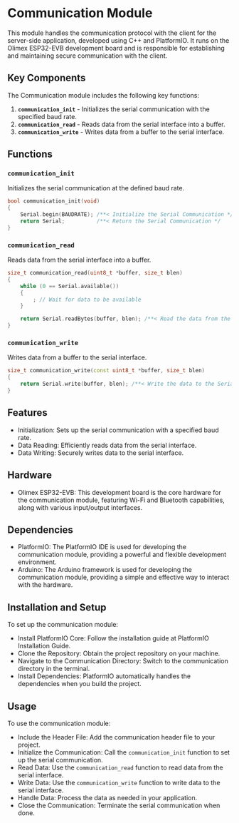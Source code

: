 # Communication Module

This module handles the communication protocol with the client for the server-side application, developed using C++ and PlatformIO. It runs on the Olimex ESP32-EVB development board and is responsible for establishing and maintaining secure communication with the client.

## Key Components

The Communication module includes the following key functions:

1. **`communication_init`** - Initializes the serial communication with the specified baud rate.
2. **`communication_read`** - Reads data from the serial interface into a buffer.
3. **`communication_write`** - Writes data from a buffer to the serial interface.

## Functions

### `communication_init`

Initializes the serial communication at the defined baud rate.

```cpp
bool communication_init(void)
{
    Serial.begin(BAUDRATE); /**< Initialize the Serial Communication */
    return Serial;          /**< Return the Serial Communication */
}
```

### `communication_read`

Reads data from the serial interface into a buffer.

```cpp
size_t communication_read(uint8_t *buffer, size_t blen)
{
    while (0 == Serial.available()) 
    {
        ; // Wait for data to be available
    }

    return Serial.readBytes(buffer, blen); /**< Read the data from the Serial Communication */
}
```

### `communication_write`

Writes data from a buffer to the serial interface.

```cpp
size_t communication_write(const uint8_t *buffer, size_t blen)
{
    return Serial.write(buffer, blen); /**< Write the data to the Serial Communication */
}
```

## Features

- Initialization: Sets up the serial communication with a specified baud rate.
- Data Reading: Efficiently reads data from the serial interface.
- Data Writing: Securely writes data to the serial interface.

## Hardware

- Olimex ESP32-EVB: This development board is the core hardware for the communication module, featuring Wi-Fi and Bluetooth capabilities, along with various input/output interfaces.

## Dependencies

- PlatformIO: The PlatformIO IDE is used for developing the communication module, providing a powerful and flexible development environment.
- Arduino: The Arduino framework is used for developing the communication module, providing a simple and effective way to interact with the hardware.

## Installation and Setup

To set up the communication module:

- Install PlatformIO Core: Follow the installation guide at PlatformIO Installation Guide.
- Clone the Repository: Obtain the project repository on your machine.
- Navigate to the Communication Directory: Switch to the communication directory in the terminal.
- Install Dependencies: PlatformIO automatically handles the dependencies when you build the project.

## Usage

To use the communication module:

- Include the Header File: Add the communication header file to your project.
- Initialize the Communication: Call the `communication_init` function to set up the serial communication.
- Read Data: Use the `communication_read` function to read data from the serial interface.
- Write Data: Use the `communication_write` function to write data to the serial interface.
- Handle Data: Process the data as needed in your application.
- Close the Communication: Terminate the serial communication when done.
